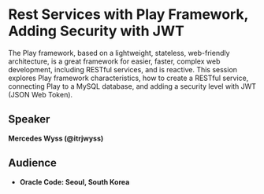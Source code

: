 # Rest Services with Play Framework, Adding Security with JWT

The Play framework, based on a lightweight, stateless, web-friendly architecture, is a great framework for easier, 
faster, complex web development, including RESTful services, and is reactive. This session explores Play framework 
characteristics, how to create a RESTful service, connecting Play to a MySQL database, and adding a security level 
with JWT (JSON Web Token).

## Speaker
**Mercedes Wyss (@itrjwyss)**

## Audience
* **Oracle Code: Seoul, South Korea**
